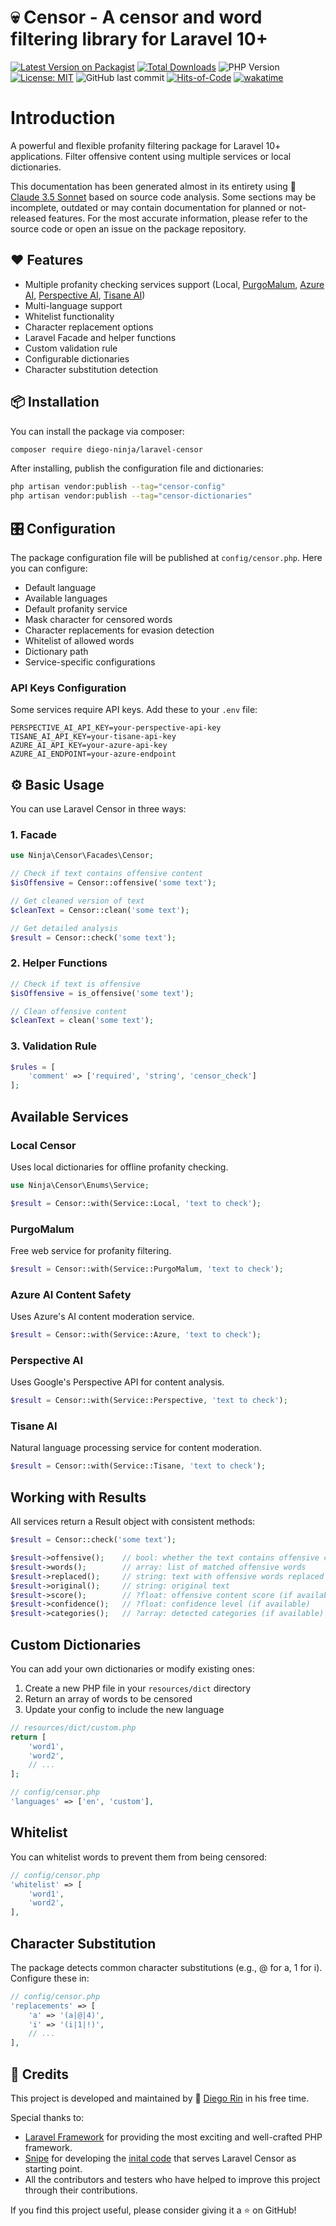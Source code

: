 # 💀 Censor - A censor and word filtering library for Laravel 10+

[![Latest Version on Packagist](https://img.shields.io/packagist/v/diego-ninja/laravel-censor.svg?style=flat&color=blue)](https://packagist.org/packages/diego-ninja/laravel-censor)
[![Total Downloads](https://img.shields.io/packagist/dt/diego-ninja/laravel-censor.svg?style=flat&color=blue)](https://packagist.org/packages/diego-ninja/laravel-censor)
![PHP Version](https://img.shields.io/packagist/php-v/diego-ninja/laravel-censor.svg?style=flat&color=blue)
[![License: MIT](https://img.shields.io/badge/License-MIT-blue.svg)](https://opensource.org/licenses/MIT)
![GitHub last commit](https://img.shields.io/github/last-commit/diego-ninja/laravel-censor?color=blue)
[![Hits-of-Code](https://hitsofcode.com/github/diego-ninja/laravel-censor?branch=main&label=hits-of-code)](https://hitsofcode.com/github/diego-ninja/laravel-censor/view?branch=main&label=hits-of-code)
[![wakatime](https://wakatime.com/badge/user/bd65f055-c9f3-4f73-92aa-3c9810f70cc3/project/f5c4a047-d754-4ef3-b7b0-89ff0099a601.svg)](https://wakatime.com/badge/user/bd65f055-c9f3-4f73-92aa-3c9810f70cc3/project/f5c4a047-d754-4ef3-b7b0-89ff0099a601)

# Introduction

A powerful and flexible profanity filtering package for Laravel 10+ applications. Filter offensive content using multiple services or local dictionaries.

This documentation has been generated almost in its entirety using 🦠 [Claude 3.5 Sonnet](https://claude.ai/) based on source code analysis. Some sections may be incomplete, outdated or may contain documentation for planned or not-released features. For the most accurate information, please refer to the source code or open an issue on the package repository.

## ❤️ Features

- Multiple profanity checking services support (Local, [PurgoMalum](https://www.purgomalum.com/), [Azure AI](https://azure.microsoft.com/en-us/pricing/details/cognitive-services/content-safety/), [Perspective AI](https://perspectiveapi.com/), [Tisane AI](https://tisane.ai/))
- Multi-language support
- Whitelist functionality
- Character replacement options
- Laravel Facade and helper functions
- Custom validation rule
- Configurable dictionaries
- Character substitution detection

## 📦 Installation

You can install the package via composer:

```bash
composer require diego-ninja/laravel-censor
```

After installing, publish the configuration file and dictionaries:

```bash
php artisan vendor:publish --tag="censor-config"
php artisan vendor:publish --tag="censor-dictionaries"
```

## 🎛️ Configuration

The package configuration file will be published at `config/censor.php`. Here you can configure:

- Default language
- Available languages
- Default profanity service
- Mask character for censored words
- Character replacements for evasion detection
- Whitelist of allowed words
- Dictionary path
- Service-specific configurations

### API Keys Configuration

Some services require API keys. Add these to your `.env` file:

```env
PERSPECTIVE_AI_API_KEY=your-perspective-api-key
TISANE_AI_API_KEY=your-tisane-api-key
AZURE_AI_API_KEY=your-azure-api-key
AZURE_AI_ENDPOINT=your-azure-endpoint
```

## ⚙️ Basic Usage

You can use Laravel Censor in three ways:

### 1. Facade

```php
use Ninja\Censor\Facades\Censor;

// Check if text contains offensive content
$isOffensive = Censor::offensive('some text');

// Get cleaned version of text
$cleanText = Censor::clean('some text');

// Get detailed analysis
$result = Censor::check('some text');
```

### 2. Helper Functions

```php
// Check if text is offensive
$isOffensive = is_offensive('some text');

// Clean offensive content
$cleanText = clean('some text');
```

### 3. Validation Rule

```php
$rules = [
    'comment' => ['required', 'string', 'censor_check']
];
```

## Available Services

### Local Censor

Uses local dictionaries for offline profanity checking.

```php
use Ninja\Censor\Enums\Service;

$result = Censor::with(Service::Local, 'text to check');
```

### PurgoMalum

Free web service for profanity filtering.

```php
$result = Censor::with(Service::PurgoMalum, 'text to check');
```

### Azure AI Content Safety

Uses Azure's AI content moderation service.

```php
$result = Censor::with(Service::Azure, 'text to check');
```

### Perspective AI

Uses Google's Perspective API for content analysis.

```php
$result = Censor::with(Service::Perspective, 'text to check');
```

### Tisane AI

Natural language processing service for content moderation.

```php
$result = Censor::with(Service::Tisane, 'text to check');
```

## Working with Results

All services return a Result object with consistent methods:

```php
$result = Censor::check('some text');

$result->offensive();    // bool: whether the text contains offensive content
$result->words();        // array: list of matched offensive words
$result->replaced();     // string: text with offensive words replaced
$result->original();     // string: original text
$result->score();        // ?float: offensive content score (if available)
$result->confidence();   // ?float: confidence level (if available)
$result->categories();   // ?array: detected categories (if available)
```

## Custom Dictionaries

You can add your own dictionaries or modify existing ones:

1. Create a new PHP file in your `resources/dict` directory
2. Return an array of words to be censored
3. Update your config to include the new language

```php
// resources/dict/custom.php
return [
    'word1',
    'word2',
    // ...
];

// config/censor.php
'languages' => ['en', 'custom'],
```

## Whitelist

You can whitelist words to prevent them from being censored:

```php
// config/censor.php
'whitelist' => [
    'word1',
    'word2',
],
```

## Character Substitution

The package detects common character substitutions (e.g., @ for a, 1 for i). Configure these in:

```php
// config/censor.php
'replacements' => [
    'a' => '(a|@|4)',
    'i' => '(i|1|!)',
    // ...
],
```

## 🙏 Credits

This project is developed and maintained by 🥷 [Diego Rin](https://diego.ninja) in his free time.

Special thanks to:

- [Laravel Framework](https://laravel.com/) for providing the most exciting and well-crafted PHP framework.
- [Snipe](https://github.com/snipe) for developing the [inital code](https://github.com/snipe/banbuilder) that serves Laravel Censor as starting point.
- All the contributors and testers who have helped to improve this project through their contributions.

If you find this project useful, please consider giving it a ⭐ on GitHub!
